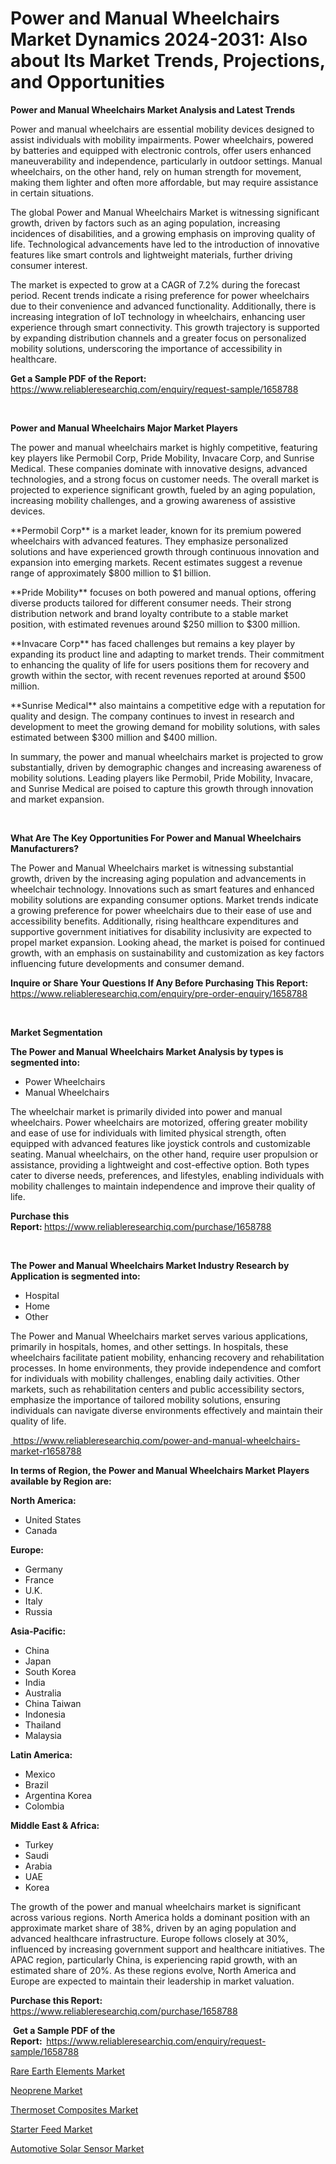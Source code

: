 <p><h1>Power and Manual Wheelchairs Market Dynamics 2024-2031: Also about Its Market Trends, Projections, and Opportunities</h1></p><p><strong>Power and Manual Wheelchairs Market Analysis and Latest Trends</strong></p>
<p><p>Power and manual wheelchairs are essential mobility devices designed to assist individuals with mobility impairments. Power wheelchairs, powered by batteries and equipped with electronic controls, offer users enhanced maneuverability and independence, particularly in outdoor settings. Manual wheelchairs, on the other hand, rely on human strength for movement, making them lighter and often more affordable, but may require assistance in certain situations.</p><p>The global Power and Manual Wheelchairs Market is witnessing significant growth, driven by factors such as an aging population, increasing incidences of disabilities, and a growing emphasis on improving quality of life. Technological advancements have led to the introduction of innovative features like smart controls and lightweight materials, further driving consumer interest.</p><p>The market is expected to grow at a CAGR of 7.2% during the forecast period. Recent trends indicate a rising preference for power wheelchairs due to their convenience and advanced functionality. Additionally, there is increasing integration of IoT technology in wheelchairs, enhancing user experience through smart connectivity. This growth trajectory is supported by expanding distribution channels and a greater focus on personalized mobility solutions, underscoring the importance of accessibility in healthcare.</p></p>
<p><strong>Get a Sample PDF of the Report:&nbsp;</strong> <a href="https://www.reliableresearchiq.com/enquiry/request-sample/1658788?utm_campaign=1876&utm_medium=2&utm_source=Github&utm_content=ia&utm_term=09122024&utm_id=power-and-manual-wheelchairs">https://www.reliableresearchiq.com/enquiry/request-sample/1658788</a></p>
<p>&nbsp;</p>
<p><strong>Power and Manual Wheelchairs Major Market Players</strong></p>
<p><p>The power and manual wheelchairs market is highly competitive, featuring key players like Permobil Corp, Pride Mobility, Invacare Corp, and Sunrise Medical. These companies dominate with innovative designs, advanced technologies, and a strong focus on customer needs. The overall market is projected to experience significant growth, fueled by an aging population, increasing mobility challenges, and a growing awareness of assistive devices.</p><p>**Permobil Corp** is a market leader, known for its premium powered wheelchairs with advanced features. They emphasize personalized solutions and have experienced growth through continuous innovation and expansion into emerging markets. Recent estimates suggest a revenue range of approximately $800 million to $1 billion.</p><p>**Pride Mobility** focuses on both powered and manual options, offering diverse products tailored for different consumer needs. Their strong distribution network and brand loyalty contribute to a stable market position, with estimated revenues around $250 million to $300 million.</p><p>**Invacare Corp** has faced challenges but remains a key player by expanding its product line and adapting to market trends. Their commitment to enhancing the quality of life for users positions them for recovery and growth within the sector, with recent revenues reported at around $500 million.</p><p>**Sunrise Medical** also maintains a competitive edge with a reputation for quality and design. The company continues to invest in research and development to meet the growing demand for mobility solutions, with sales estimated between $300 million and $400 million.</p><p>In summary, the power and manual wheelchairs market is projected to grow substantially, driven by demographic changes and increasing awareness of mobility solutions. Leading players like Permobil, Pride Mobility, Invacare, and Sunrise Medical are poised to capture this growth through innovation and market expansion.</p></p>
<p>&nbsp;</p>
<p><strong>What Are The Key Opportunities For Power and Manual Wheelchairs Manufacturers?</strong></p>
<p><p>The Power and Manual Wheelchairs market is witnessing substantial growth, driven by the increasing aging population and advancements in wheelchair technology. Innovations such as smart features and enhanced mobility solutions are expanding consumer options. Market trends indicate a growing preference for power wheelchairs due to their ease of use and accessibility benefits. Additionally, rising healthcare expenditures and supportive government initiatives for disability inclusivity are expected to propel market expansion. Looking ahead, the market is poised for continued growth, with an emphasis on sustainability and customization as key factors influencing future developments and consumer demand.</p></p>
<p><strong>Inquire or Share Your Questions If Any Before Purchasing This Report:</strong> <a href="https://www.reliableresearchiq.com/enquiry/pre-order-enquiry/1658788?utm_campaign=1876&utm_medium=2&utm_source=Github&utm_content=ia&utm_term=09122024&utm_id=power-and-manual-wheelchairs">https://www.reliableresearchiq.com/enquiry/pre-order-enquiry/1658788</a></p>
<p>&nbsp;</p>
<p><strong>Market Segmentation</strong></p>
<p><strong>The Power and Manual Wheelchairs Market Analysis by types is segmented into:</strong></p>
<p><ul><li>Power Wheelchairs</li><li>Manual Wheelchairs</li></ul></p>
<p><p>The wheelchair market is primarily divided into power and manual wheelchairs. Power wheelchairs are motorized, offering greater mobility and ease of use for individuals with limited physical strength, often equipped with advanced features like joystick controls and customizable seating. Manual wheelchairs, on the other hand, require user propulsion or assistance, providing a lightweight and cost-effective option. Both types cater to diverse needs, preferences, and lifestyles, enabling individuals with mobility challenges to maintain independence and improve their quality of life.</p></p>
<p><strong>Purchase this Report:&nbsp;</strong><a href="https://www.reliableresearchiq.com/purchase/1658788?utm_campaign=1876&utm_medium=2&utm_source=Github&utm_content=ia&utm_term=09122024&utm_id=power-and-manual-wheelchairs">https://www.reliableresearchiq.com/purchase/1658788</a></p>
<p>&nbsp;</p>
<p><strong>The Power and Manual Wheelchairs Market Industry Research by Application is segmented into:</strong></p>
<p><ul><li>Hospital</li><li>Home</li><li>Other</li></ul></p>
<p><p>The Power and Manual Wheelchairs market serves various applications, primarily in hospitals, homes, and other settings. In hospitals, these wheelchairs facilitate patient mobility, enhancing recovery and rehabilitation processes. In home environments, they provide independence and comfort for individuals with mobility challenges, enabling daily activities. Other markets, such as rehabilitation centers and public accessibility sectors, emphasize the importance of tailored mobility solutions, ensuring individuals can navigate diverse environments effectively and maintain their quality of life.</p></p>
<p><a href="https://www.reliableresearchiq.com/power-and-manual-wheelchairs-market-r1658788?utm_campaign=1876&utm_medium=2&utm_source=Github&utm_content=ia&utm_term=09122024&utm_id=power-and-manual-wheelchairs">&nbsp;https://www.reliableresearchiq.com/power-and-manual-wheelchairs-market-r1658788</a></p>
<p><strong>In terms of Region, the Power and Manual Wheelchairs Market Players available by Region are:</strong></p>
<p>
    <p> <strong> North America: </strong>
        <ul>
            <li>United States</li>
            <li>Canada</li>
        </ul>
        </p> 
    <p> <strong> Europe: </strong>
        <ul>
            <li>Germany</li>
            <li>France</li>
            <li>U.K.</li>
            <li>Italy</li>
            <li>Russia</li>
        </ul>
        </p> 
    <p> <strong> Asia-Pacific: </strong>
        <ul>
            <li>China</li>
            <li>Japan</li>
            <li>South Korea</li>
            <li>India</li>
            <li>Australia</li>
            <li>China Taiwan</li>
            <li>Indonesia</li>
            <li>Thailand</li>
            <li>Malaysia</li>
        </ul>
        </p> 
    <p> <strong> Latin America: </strong>
        <ul>
            <li>Mexico</li>
            <li>Brazil</li>
            <li>Argentina Korea</li>
            <li>Colombia</li>
        </ul>
        </p> 
    <p> <strong> Middle East & Africa: </strong>
        <ul>
            <li>Turkey</li>
            <li>Saudi</li>
            <li>Arabia</li>
            <li>UAE</li>
            <li>Korea</li>
        </ul>
    </p>
    </p>
<p><p>The growth of the power and manual wheelchairs market is significant across various regions. North America holds a dominant position with an approximate market share of 38%, driven by an aging population and advanced healthcare infrastructure. Europe follows closely at 30%, influenced by increasing government support and healthcare initiatives. The APAC region, particularly China, is experiencing rapid growth, with an estimated share of 20%. As these regions evolve, North America and Europe are expected to maintain their leadership in market valuation.</p></p>
<p><strong>Purchase this Report: </strong><a href="https://www.reliableresearchiq.com/purchase/1658788?utm_campaign=1876&utm_medium=2&utm_source=Github&utm_content=ia&utm_term=09122024&utm_id=power-and-manual-wheelchairs">https://www.reliableresearchiq.com/purchase/1658788</a></p>
<p>&nbsp;<strong>Get a Sample PDF of the Report:&nbsp;&nbsp;</strong><a href="https://www.reliableresearchiq.com/enquiry/request-sample/1658788?utm_campaign=1876&utm_medium=2&utm_source=Github&utm_content=ia&utm_term=09122024&utm_id=power-and-manual-wheelchairs">https://www.reliableresearchiq.com/enquiry/request-sample/1658788</a></p>
<p><strong></strong></p>
<p><p><a href="https://www.linkedin.com/pulse/th-score-market-0ptye?utm_campaign=1876&utm_medium=2&utm_source=Github&utm_content=ia&utm_term=09122024&utm_id=power-and-manual-wheelchairs">Rare Earth Elements Market</a></p><p><a href="https://www.linkedin.com/pulse/th-score-market-0ptye?utm_campaign=1876&utm_medium=2&utm_source=Github&utm_content=ia&utm_term=09122024&utm_id=power-and-manual-wheelchairs">Neoprene Market</a></p><p><a href="https://www.linkedin.com/pulse/th-score-market-0ptye?utm_campaign=1876&utm_medium=2&utm_source=Github&utm_content=ia&utm_term=09122024&utm_id=power-and-manual-wheelchairs">Thermoset Composites Market</a></p><p><a href="https://www.linkedin.com/pulse/starter-feed-market-trend-analysis-suggests-significant-ddnbe?utm_campaign=1876&utm_medium=2&utm_source=Github&utm_content=ia&utm_term=09122024&utm_id=power-and-manual-wheelchairs">Starter Feed Market</a></p><p><a href="https://www.linkedin.com/pulse/why-automotive-solar-sensor-market-thriving-147-cagr-through-3k84e?utm_campaign=1876&utm_medium=2&utm_source=Github&utm_content=ia&utm_term=09122024&utm_id=power-and-manual-wheelchairs">Automotive Solar Sensor Market</a></p></p>